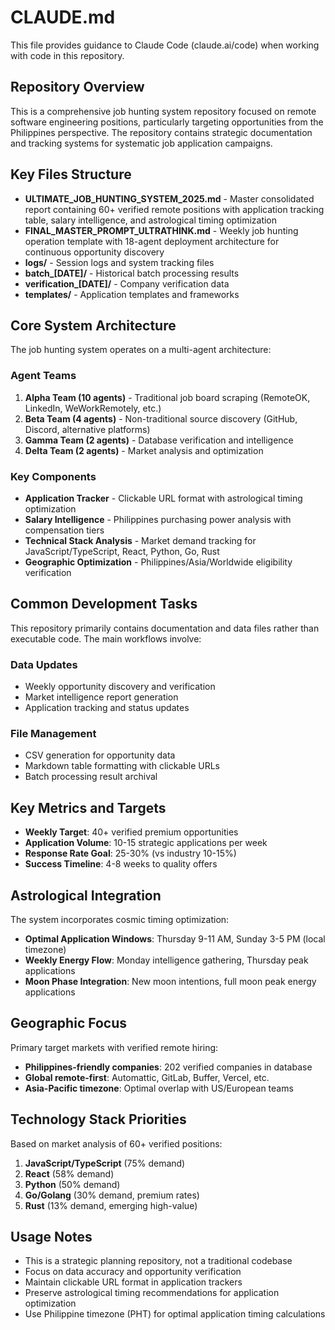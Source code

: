 # CLAUDE.md

This file provides guidance to Claude Code (claude.ai/code) when working with code in this repository.

## Repository Overview

This is a comprehensive job hunting system repository focused on remote software engineering positions, particularly targeting opportunities from the Philippines perspective. The repository contains strategic documentation and tracking systems for systematic job application campaigns.

## Key Files Structure

- **ULTIMATE_JOB_HUNTING_SYSTEM_2025.md** - Master consolidated report containing 60+ verified remote positions with application tracking table, salary intelligence, and astrological timing optimization
- **FINAL_MASTER_PROMPT_ULTRATHINK.md** - Weekly job hunting operation template with 18-agent deployment architecture for continuous opportunity discovery
- **logs/** - Session logs and system tracking files
- **batch_[DATE]/** - Historical batch processing results
- **verification_[DATE]/** - Company verification data
- **templates/** - Application templates and frameworks

## Core System Architecture

The job hunting system operates on a multi-agent architecture:

### Agent Teams
1. **Alpha Team (10 agents)** - Traditional job board scraping (RemoteOK, LinkedIn, WeWorkRemotely, etc.)
2. **Beta Team (4 agents)** - Non-traditional source discovery (GitHub, Discord, alternative platforms)  
3. **Gamma Team (2 agents)** - Database verification and intelligence
4. **Delta Team (2 agents)** - Market analysis and optimization

### Key Components
- **Application Tracker** - Clickable URL format with astrological timing optimization
- **Salary Intelligence** - Philippines purchasing power analysis with compensation tiers
- **Technical Stack Analysis** - Market demand tracking for JavaScript/TypeScript, React, Python, Go, Rust
- **Geographic Optimization** - Philippines/Asia/Worldwide eligibility verification

## Common Development Tasks

This repository primarily contains documentation and data files rather than executable code. The main workflows involve:

### Data Updates
- Weekly opportunity discovery and verification
- Market intelligence report generation
- Application tracking and status updates

### File Management
- CSV generation for opportunity data
- Markdown table formatting with clickable URLs
- Batch processing result archival

## Key Metrics and Targets

- **Weekly Target**: 40+ verified premium opportunities
- **Application Volume**: 10-15 strategic applications per week
- **Response Rate Goal**: 25-30% (vs industry 10-15%)
- **Success Timeline**: 4-8 weeks to quality offers

## Astrological Integration

The system incorporates cosmic timing optimization:
- **Optimal Application Windows**: Thursday 9-11 AM, Sunday 3-5 PM (local timezone)
- **Weekly Energy Flow**: Monday intelligence gathering, Thursday peak applications
- **Moon Phase Integration**: New moon intentions, full moon peak energy applications

## Geographic Focus

Primary target markets with verified remote hiring:
- **Philippines-friendly companies**: 202 verified companies in database
- **Global remote-first**: Automattic, GitLab, Buffer, Vercel, etc.
- **Asia-Pacific timezone**: Optimal overlap with US/European teams

## Technology Stack Priorities

Based on market analysis of 60+ verified positions:
1. **JavaScript/TypeScript** (75% demand)
2. **React** (58% demand)
3. **Python** (50% demand)
4. **Go/Golang** (30% demand, premium rates)
5. **Rust** (13% demand, emerging high-value)

## Usage Notes

- This is a strategic planning repository, not a traditional codebase
- Focus on data accuracy and opportunity verification
- Maintain clickable URL format in application trackers
- Preserve astrological timing recommendations for application optimization
- Use Philippine timezone (PHT) for optimal application timing calculations